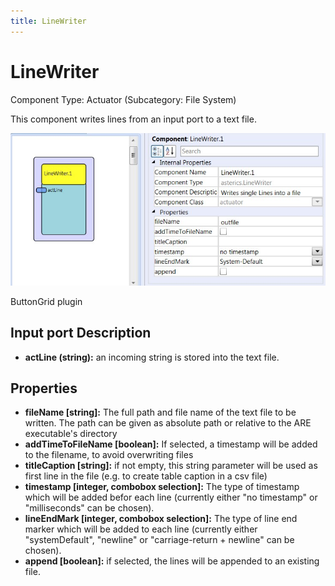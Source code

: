 ```yaml
---
title: LineWriter
---
```


# LineWriter

Component Type: Actuator (Subcategory: File System)

This component writes lines from an input port to a text file.

![Screenshot: LineWriter plugin](./img/linewriter.jpg "Screenshot: LineWriter plugin")

ButtonGrid plugin

## Input port Description

*   **actLine (string):** an incoming string is stored into the text file.

## Properties

*   **fileName \[string\]:** The full path and file name of the text file to be written. The path can be given as absolute path or relative to the ARE executable's directory
*   **addTimeToFileName \[boolean\]:** If selected, a timestamp will be added to the filename, to avoid overwriting files
*   **titleCaption \[string\]:** if not empty, this string parameter will be used as first line in the file (e.g. to create table caption in a csv file)
*   **timestamp \[integer, combobox selection\]:** The type of timestamp which will be added befor each line (currently either "no timestamp" or "milliseconds" can be chosen).
*   **lineEndMark \[integer, combobox selection\]:** The type of line end marker which will be added to each line (currently either "systemDefault", "newline" or "carriage-return + newline" can be chosen).
*   **append \[boolean\]:** if selected, the lines will be appended to an existing file.